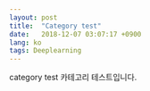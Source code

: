 ```yaml
---
layout: post
title:  "Category test"
date:   2018-12-07 03:07:17 +0900
lang: ko
tags: Deeplearning
---
```

category test
카테고리 테스트입니다.